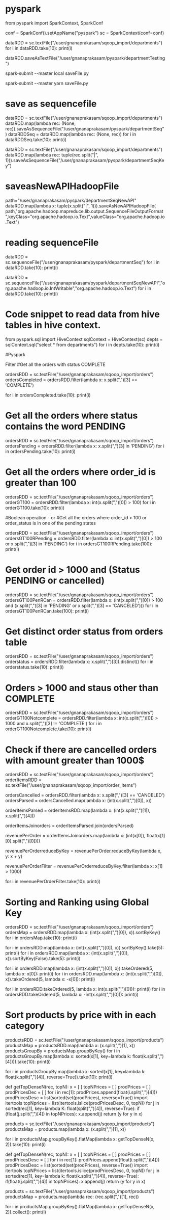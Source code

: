 # pyspark

from pyspark import SparkContext, SparkConf

conf = SparkConf().setAppName("pyspark")
sc = SparkContext(conf=conf)

dataRDD = sc.textFile("/user/gnanaprakasam/sqoop_import/departments")
for i in dataRDD.take(10): print(i)

dataRDD.saveAsTextFile("/user/gnanaprakasam/pyspark/departmentTesting")

spark-submit --master local saveFile.py

spark-submit --master yarn saveFile.py

# save as sequencefile

dataRDD = sc.textFile("/user/gnanaprakasam/sqoop_import/departments")
dataRDD.map(lambda rec: (None, rec)).saveAsSequenceFile("/user/gnanaprakasam/pyspark/departmentSeq")
dataRDDSeq = dataRDD.map(lambda rec: (None, rec))
for i in dataRDDSeq.take(10): print(i)


dataRDD = sc.textFile("/user/gnanaprakasam/sqoop_import/departments")
dataRDD.map(lambda rec: tuple(rec.split("|", 1))).saveAsSequenceFile("/user/gnanaprakasam/pyspark/departmentSeqKey")

# saveasNewAPIHadoopFile

path="/user/gnanaprakasam/pyspark/departmentSeqNewAPI"
dataRDD.map(lambda x: tuple(x.split("|", 1))).saveAsNewAPIHadoopFile(
path,"org.apache.hadoop.mapreduce.lib.output.SequenceFileOutputFormat",keyClass="org.apache.hadoop.io.Text",valueClass="org.apache.hadoop.io.Text")

# reading sequenceFile
dataRDD = sc.sequenceFile("/user/gnanaprakasam/pyspark/departmentSeq")
for i in dataRDD.take(10): print(i)

dataRDD = sc.sequenceFile("/user/gnanaprakasam/pyspark/departmentSeqNewAPI","org.apache.hadoop.io.IntWritable","org.apache.hadoop.io.Text")
for i in dataRDD.take(10): print(i)

# Code snippet to read data from hive tables in hive context.

from pyspark.sql import HiveContext
sqlContext = HiveContext(sc)
depts = sqlContext.sql("select * from departments")
for i in depts.take(10): print(i)







#Pyspark

Filter
#Get all the orders with status COMPLETE

ordersRDD = sc.textFile("/user/gnanaprakasam/sqoop_import/orders")
ordersCompleted = ordersRDD.filter(lambda x: x.split(",")[3] == 'COMPLETE')

for i in ordersCompleted.take(10): print(i)

# Get all the orders where status contains the word PENDING

ordersRDD = sc.textFile("/user/gnanaprakasam/sqoop_import/orders")
ordersPending = ordersRDD.filter(lambda x: x.split(",")[3] in 'PENDING')
for i in ordersPending.take(10): print(i)

# Get all the orders where order_id is greater than 100

ordersRDD = sc.textFile("/user/gnanaprakasam/sqoop_import/orders")
orderGT100 = ordersRDD.filter(lambda x: int(x.split(",")[0]) > 100)
for i in orderGT100.take(10): print(i)

#Boolean operation - or
#Get all the orders where order_id > 100 or order_status is in one of the pending states

ordersRDD = sc.textFile("/user/gnanaprakasam/sqoop_import/orders")
ordersGT100RPending = ordersRDD.filter(lambda x: int(x.split(",")[0]) > 100 or x.split(",")[3] in 'PENDING')
for i in ordersGT100RPending.take(100): print(i)

# Get order id > 1000 and (Status PENDING or cancelled)

ordersRDD = sc.textFile("/user/gnanaprakasam/sqoop_import/orders")
ordersGT100PenRCan = ordersRDD.filter(lambda x: (int(x.split(",")[0]) > 100 and
  (x.split(",")[3] in 'PENDING' or x.split(",")[3] == 'CANCELED')))
for i in ordersGT100PenRCan.take(100): print(i)

# Get distinct order status from orders table
ordersRDD = sc.textFile("/user/gnanaprakasam/sqoop_import/orders")
orderstatus = ordersRDD.filter(lambda x: x.split(",")[3]).distinct()
for i in orderstatus.take(10): print(i)

# Orders > 1000 and staus other than COMPLETE

ordersRDD = sc.textFile("/user/gnanaprakasam/sqoop_import/orders")
orderGT100Notcomplete = ordersRDD.filter(lambda x: int(x.split(",")[0]) > 1000 and
  x.split(",")[3] != 'COMPLETE')
for i in orderGT100Notcomplete.take(10): print(i)

# Check if there are cancelled orders with amount greater than 1000$

ordersRDD = sc.textFile("/user/gnanaprakasam/sqoop_import/orders")
orderItemsRDD = sc.textFile("/user/gnanaprakasam/sqoop_import/order_items")

ordersCancelled = ordersRDD.filter(lambda x: x.split(",")[3] == 'CANCELED')
ordersParsed = ordersCancelled.map(lambda x: (int(x.split(",")[0]), x))

orderItemsParsed = orderItemsRDD.map(lambda x: (int(x.split(",")[1]), x.split(",")[4]))

orderItemsJoinorders = orderItemsParsed.join(ordersParsed)

revenuePerOrder = orderItemsJoinorders.map(lambda x: (int(x[0]), float(x[1][0].split(",")[0])))

revenuePerOrderreduceByKey = revenuePerOrder.reduceByKey(lambda x, y: x + y)

revenuePerOrderFilter = revenuePerOrderreduceByKey.filter(lambda x: x[1] > 1000)

for i in revenuePerOrderFilter.take(10): print(i)


# Sorting and Ranking using Global Key

ordersRDD = sc.textFile("/user/gnanaprakasam/sqoop_import/orders")
ordersMap = ordersRDD.map(lambda x: (int(x.split(",")[0]), x)).sortByKey()
for i in ordersMap.take(10): print(i)

for i in ordersRDD.map(lambda x: (int(x.split(",")[0]), x)).sortByKey().take(5): print(i)
for i in ordersRDD.map(lambda x: (int(x.split(",")[0]), x)).sortByKey(False).take(5): print(i)

for i in ordersRDD.map(lambda x: (int(x.split(",")[0]), x)).takeOrdered(5, lambda x: x[0]): print(i)
for i in ordersRDD.map(lambda x: (int(x.split(",")[0]), x)).takeOrdered(5, lambda x: -x[0]): print(i)

for i in ordersRDD.takeOrdered(5, lambda x: int(x.split(",")[0])): print(i)
for i in ordersRDD.takeOrdered(5, lambda x: -int(x.split(",")[0])): print(i)

# Sort products by price with in each category

productsRDD = sc.textFile("/user/gnanaprakasam/sqoop_import/products")
productsMap = productsRDD.map(lambda x: (x.split(",")[1], x))
productsGroupBy = productsMap.groupByKey()
for i in productsGroupBy.map(lambda x: sorted(x[1], key=lambda k: float(k.split(",")[4]))).take(10): print(i)

for i in productsGroupBy.map(lambda x: sorted(x[1], key=lambda k: float(k.split(",")[4]), reverse=True)).take(10): print(i)

def getTopDenseN(rec, topN):
  x = [ ]
  topNPrices = [ ]
  prodPrices = [ ]
  prodPricesDec = [ ]
  for i in rec[1]:
    prodPrices.append(float(i.split(",")[4]))
  prodPricesDesc = list(sorted(set(prodPrices), reverse=True))
  import itertools
  topNprices = list(itertools.islice(prodPricesDesc, 0, topN))
  for j in sorted(rec[1], key=lambda K: float(split(",")[4]), reverse=True):
    if (float(j.split(",")[4]) in topNPrices):
      x.append(j)
  return (y for y in x)


products = sc.textFile("/user/gnanaprakasam/sqoop_import/products")
productsMap = products.map(lambda x: (x.split(",")[1], x))

for i in productsMap.groupByKey().flatMap(lambda x: getTopDenseN(x, 2)).take(10): print(i)


def getTopDenseN(rec, topN):
  x = [ ]
  topNPrices = [ ]
  prodPrices = [ ]
  prodPricesDesc = [ ]
  for i in rec[1]:
    prodPrices.append(float(i.split(",")[4]))
  prodPricesDesc = list(sorted(set(prodPrices), reverse=True))
  import itertools
  topNPrices = list(itertools.islice(prodPricesDesc, 0, topN))
  for j in sorted(rec[1], key=lambda k: float(k.split(",")[4]), reverse=True):
    if(float(j.split(",")[4]) in topNPrices):
      x.append(j)
  return (y for y in x)


products = sc.textFile("/user/gnanaprakasam/sqoop_import/products")
productsMap = products.map(lambda rec: (rec.split(",")[1], rec))

for i in productsMap.groupByKey().flatMap(lambda x: getTopDenseN(x, 2)).collect(): print(i)
